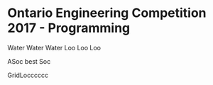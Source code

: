 # Ontario Engineering Competition 2017 - Programming
Water Water Water Loo Loo Loo

ASoc best Soc

GridLocccccc
